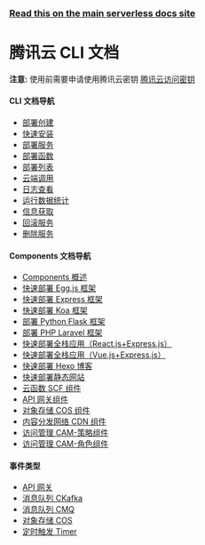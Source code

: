 <!--
title: Tencent Cloud - 腾讯云函数 (SCF) CLI 文档
menuText: Tencent CLI
menuOrder: 3
layout: Doc
-->

<!-- DOCS-SITE-LINK:START automatically generated  -->

### [Read this on the main serverless docs site](https://www.serverless.com/framework/docs/providers/tencent/)

<!-- DOCS-SITE-LINK:END -->

# 腾讯云 CLI 文档

**注意:** 使用前需要申请使用腾讯云密钥 [腾讯云访问密钥](https://console.cloud.tencent.com/cam/capi)

<div class="docsSections">
  <div class="docsSection">
    <div class="docsSectionSubHeader">
      <h4>CLI 文档导航</h4>
    </div>
    <div class="docsProviderItems">
      <ul>
        <li><a href="./cli-reference/create.md">部署创建</a></li>
        <li><a href="./cli-reference/install.md">快速安装</a></li>
        <li><a href="./cli-reference/deploy.md">部署服务</a></li>
        <li><a href="./cli-reference/deploy-function.md">部署函数</a></li>
        <li><a href="./cli-reference/deploy-list.md">部署列表</a></li>
        <li><a href="./cli-reference/invoke.md">云端调用</a></li>
        <li><a href="./cli-reference/logs.md">日志查看</a></li>
        <li><a href="./cli-reference/metrics.md">运行数据统计</a></li>
        <li><a href="./cli-reference/info.md">信息获取</a></li>
        <li><a href="./cli-reference/rollback.md">回滚服务</a></li>
        <li><a href="./cli-reference/remove.md">删除服务</a></li>
      </ul>
    </div>
  </div>

  <div class="docsSection">
    <div class="docsSectionSubHeader">
      <h4>Components 文档导航</h4>
    </div>
    <div class="docsProviderItems">
      <ul>
        <li><a href="./components/README.md">Components 概述</a></li>
        <li><a href="./components/high-level-components/tencent-egg.md">快速部署 Egg.js 框架</a></li>
        <li><a href="./components/high-level-components/tencent-express.md">快速部署 Express 框架</a></li>
        <li><a href="./components/high-level-components/tencent-koa.md">快速部署 Koa 框架</a></li>
        <li><a href="./components/high-level-components/tencent-flask.md">部署 Python Flask 框架</a></li>
        <li><a href="./components/high-level-components/tencent-laravel.md">部署 PHP Laravel 框架</a></li>
        <li><a href="./components/high-level-components/tencent-react-full-stack.md">快速部署全栈应用（React.js+Express.js）</a></li>
        <li><a href="./components/high-level-components/tencent-vue-full-stack.md">快速部署全栈应用（Vue.js+Express.js）</a></li>
        <li><a href="./components/high-level-components/tencent-hexo.md">快速部署 Hexo 博客</a></li>
        <li><a href="./components/high-level-components/tencent-website.md">快速部署静态网站</a></li>
        <li><a href="./components/basic-components/tencent-scf.md">云函数 SCF 组件</a></li>
        <li><a href="./components/basic-components/tencent-apigateway.md">API 网关组件</a></li>
        <li><a href="./components/basic-components/tencent-cos.md">对象存储 COS 组件</a></li>
        <li><a href="./components/basic-components/tencent-cdn.md">内容分发网络 CDN 组件</a></li>
        <li><a href="./components/basic-components/tencent-cam-policy.md">访问管理 CAM-策略组件</a></li>
        <li><a href="./components/basic-components/tencent-cam-role.md">访问管理 CAM-角色组件</a></li>
      </ul>
    </div>
  </div>

  <div class="docsSection">
    <div class="docsSectionSubHeader">
      <h4>事件类型</h4>
    </div>
    <div class="docsProviderItems">
      <ul>
        <li><a href="./events/apigateway.md">API 网关</a></li>
        <li><a href="./events/cloud-kafka.md">消息队列 CKafka</a></li>
        <li><a href="./events/cmq.md">消息队列 CMQ</a></li>
        <li><a href="./events/cos.md">对象存储 COS</a></li>
        <li><a href="./events/timer.md">定时触发 Timer</a></li>
      </ul>
    </div>
  </div>